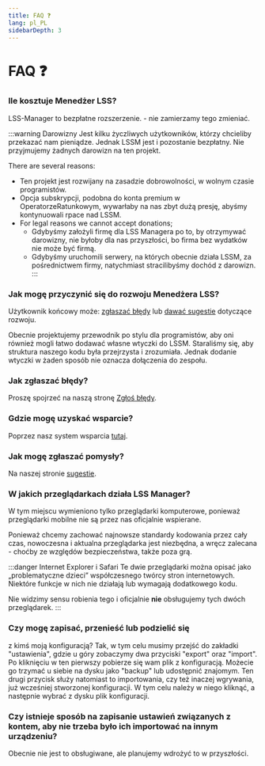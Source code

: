 ```yaml
---
title: FAQ ❓
lang: pl_PL
sidebarDepth: 3
---
```


# FAQ ❓

### Ile kosztuje Menedżer LSS?
LSS-Manager to bezpłatne rozszerzenie. - nie zamierzamy tego zmieniać.

:::warning Darowizny
Jest kilku życzliwych użytkowników, którzy chcieliby przekazać nam pieniądze. Jednak LSSM jest i pozostanie bezpłatny. Nie przyjmujemy żadnych darowizn na ten projekt.

There are several reasons:
* Ten projekt jest rozwijany na zasadzie dobrowolności, w wolnym czasie programistów.
* Opcja subskrypcji, podobna do konta premium w OperatorzeRatunkowym, wywarłaby na nas zbyt dużą presję, abyśmy kontynuowali rpace nad LSSM.
* For legal reasons we cannot accept donations;
    * Gdybyśmy założyli firmę dla LSS Managera po to, by otrzymywać darowizny, nie byłoby dla nas przyszłości, bo firma bez wydatków nie może być firmą.
    * Gdybyśmy uruchomili serwery, na których obecnie działa LSSM, za pośrednictwem firmy, natychmiast stracilibyśmy dochód z darowizn.
:::

### Jak mogę przyczynić się do rozwoju Menedżera LSS?
Użytkownik końcowy może: [zgłaszać błędy][error] lub [dawać sugestie][suggestions] dotyczące rozwoju.

Obecnie projektujemy przewodnik po stylu dla programistów, aby oni również mogli łatwo dodawać własne wtyczki do LSSM. Staraliśmy się, aby struktura naszego kodu była przejrzysta i zrozumiała. Jednak dodanie wtyczki w żaden sposób nie oznacza dołączenia do zespołu.

### Jak zgłaszać błędy?
Proszę spojrzeć na naszą stronę [Zgłoś błędy][error].

### Gdzie mogę uzyskać wsparcie?
Poprzez nasz system wsparcia [tutaj][support].

### Jak mogę zgłaszać pomysły?
Na naszej stronie [sugestie][suggestions].

### W jakich przeglądarkach działa LSS Manager?
W tym miejscu wymieniono tylko przeglądarki komputerowe, ponieważ przeglądarki mobilne nie są przez nas oficjalnie wspierane.

Ponieważ chcemy zachować najnowsze standardy kodowania przez cały czas, nowoczesna i aktualna przeglądarka jest niezbędna, a wręcz zalecana - choćby ze względów bezpieczeństwa, także poza grą.

<browser-support-table/>

:::danger Internet Explorer i Safari
Te dwie przeglądarki można opisać jako „problematyczne dzieci” współczesnego twórcy stron internetowych. Niektóre funkcje w nich nie działają lub wymagają dodatkowego kodu.

Nie widzimy sensu robienia tego i oficjalnie **nie** obsługujemy tych dwóch przeglądarek.
:::

### Czy mogę zapisać, przenieść lub podzielić się
z kimś moją konfiguracją?
Tak, w tym celu musimy przejść do zakładki "ustawienia", gdzie u góry zobaczymy dwa przyciski "export" oraz "import".
Po kliknięciu w ten pierwszy pobierze się wam plik z konfiguracją. Możecie go trzymać u siebie na dysku jako "backup" lub udostępnić znajomym. Ten drugi przycisk służy natomiast to importowania, czy też inaczej wgrywania, już wcześniej stworzonej konfiguracji. W tym celu należy w niego kliknąć, a następnie wybrać z dysku plik konfiguracji.

### Czy istnieje sposób na zapisanie ustawień związanych z kontem, aby nie trzeba było ich importować na innym urządzeniu?
Obecnie nie jest to obsługiwane, ale planujemy wdrożyć to w przyszłości.

[support]: support.md
[error]: error_report.md
[suggestions]: suggestions.md
